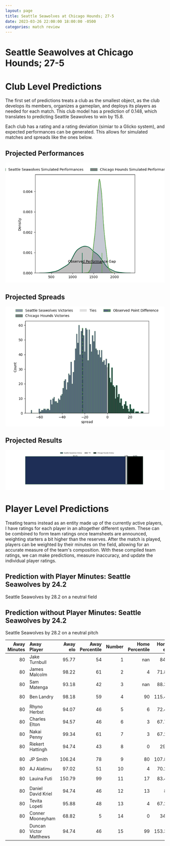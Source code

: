 ```yaml
---  
layout: page  
title: Seattle Seawolves at Chicago Hounds; 27-5  
date: 2023-03-26 22:00:00 18:00:00 -0500  
categories: match review  
---
```

# Seattle Seawolves at Chicago Hounds; 27-5

# Club Level Predictions


The first set of predictions treats a club as the smallest object, as the club develops its members, organizes a gameplan, and deploys its players as needed for each match. This club model has a prediction of 0.148, which translates to predicting Seattle Seawolves to win by 15.8.

Each club has a rating and a rating deviation (simiar to a Glicko system), and expected performances can be generated. This allows for simulated matches and spreads like the ones below.
## Projected Performances


![Projected Performances](plots/performances_2023-03-26-ChicagoHounds-SeattleSeawolves.png)
## Projected Spreads


![Projected Spreads](plots/spreads_2023-03-26-ChicagoHounds-SeattleSeawolves.png)
## Projected Results


![Projected Results](plots/resultbar_2023-03-26-ChicagoHounds-SeattleSeawolves.png)
# Player Level Predictions


Treating teams instead as an entity made up of the currently active players, I have ratings for each player in an altogether different system. These can be combined to form team ratings once teamsheets are announced, weighting starters a bit higher than the reserves. After the match is played, players can be weighted by their minutes on the field, allowing for an accurate measure of the team's composition. With these compiled team ratings, we can make predictions, measure inaccuracy, and update the individual player ratings.
## Prediction with Player Minutes: Seattle Seawolves by 24.2


Seattle Seawolves by 28.2 on a neutral field
## Prediction without Player Minutes: Seattle Seawolves by 24.2


Seattle Seawolves by 28.2 on a neutral pitch



|   Away Minutes | Away Player            |   Away elo |   Away Percentile |   Number |   Home Percentile |   Home elo | Home Player          |   Home Minutes |
|---------------:|:-----------------------|-----------:|------------------:|---------:|------------------:|-----------:|:---------------------|---------------:|
|             80 | Jake Turnbull          |      95.77 |                54 |        1 |               nan |      84.6  | LaRome White         |             80 |
|             80 | James Malcolm          |      98.22 |                61 |        2 |                 4 |      71.82 | Lindsey Stevens      |             80 |
|             80 | Sam Matenga            |      93.18 |                42 |        3 |               nan |      88.36 | Paddy Ryan           |             80 |
|             80 | Ben Landry             |      98.18 |                59 |        4 |                90 |     115.45 | Dineshwaran Krishnan |             80 |
|             80 | Rhyno Herbst           |      94.07 |                46 |        5 |                 6 |      72.45 | Luke White           |             80 |
|             80 | Charles Elton          |      94.57 |                46 |        6 |                 3 |      67.78 | Luke Beauchamp       |             80 |
|             80 | Nakai Penny            |      99.34 |                61 |        7 |                 3 |      67.24 | Maclean Jones        |             80 |
|             80 | Riekert Hattingh       |      94.74 |                43 |        8 |                 0 |      29.6  | Michael De Waal      |             80 |
|             80 | JP Smith               |     106.24 |                78 |        9 |                80 |     107.87 | Michael Baska        |             80 |
|             80 | AJ Alatimu             |      97.02 |                51 |       10 |                 4 |      70.29 | Luke Carty           |             80 |
|             80 | Lauina Futi            |     150.79 |                99 |       11 |                17 |      83.49 | Julian Dominguez     |             80 |
|             80 | Daniel David Kriel     |      94.74 |                46 |       12 |                13 |      81    | Bill Meakes          |             80 |
|             80 | Tevita Lopeti          |      95.88 |                48 |       13 |                 4 |      67.24 | Bryce Campbell       |             80 |
|             80 | Conner Mooneyham       |      68.82 |                 5 |       14 |                 0 |      34.1  | Mark O'Keeffe        |             80 |
|             80 | Duncan Victor Matthews |      94.74 |                46 |       15 |                99 |     153.39 | Chris Mattina        |             80 |

